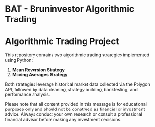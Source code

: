 # BAT - Bruninvestor Algorithmic Trading

# Algorithmic Trading Project

This repository contains two algorithmic trading strategies implemented using Python:

1. **Mean Reversion Strategy**
2. **Moving Averages Strategy**

Both strategies leverage historical market data collected via the Polygon API, followed by data cleaning, strategy building, backtesting, and performance analysis.

Please note that all content provided in this message is for educational purposes only and should not be construed as financial or investment advice. Always conduct your own research or consult a professional financial advisor before making any investment decisions.